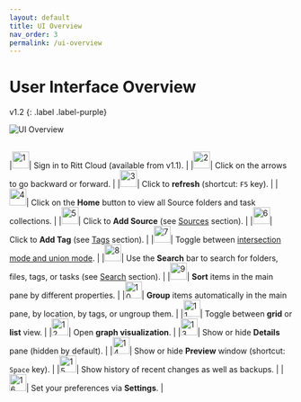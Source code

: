 ```yaml
---
layout: default
title: UI Overview
nav_order: 3
permalink: /ui-overview
---
```


# User Interface Overview
v1.2
{: .label .label-purple}

![UI Overview](../img/v1.2-PNG-UI-Overview.png)
<br/><br/>

|<img src="../img/Buttons-Master-1.png" alt="1" width="30" />| Sign in to Ritt Cloud (available from v1.1). |
|<img src="../img/Buttons-Master-2.png" alt="2" width="30" />| Click on the arrows to go backward or forward. |
|<img src="../img/Buttons-Master-3.png" alt="3" width="30" />| Click to **refresh** (shortcut: `F5` key). |
|<img src="../img/Buttons-Master-4.png" alt="4" width="30" />| Click on the **Home** button to view all Source folders and task collections. |
|<img src="../img/Buttons-Master-5.png" alt="5" width="30" />| Click to **Add Source** (see [Sources](/sources) section). |
|<img src="../img/Buttons-Master-6.png" alt="6" width="30" />| Click to **Add Tag** (see [Tags](/tags/) section). |
|<img src="../img/Buttons-Master-7.png" alt="7" width="30" />| Toggle between [intersection mode and union mode](/tags/intersection-vs-union-mode). |
|<img src="../img/Buttons-Master-8.png" alt="8" width="30" />| Use the **Search** bar to search for folders, files, tags, or tasks (see [Search](/search) section). |
|<img src="../img/Buttons-Master-9.png" alt="9" width="30" />| **Sort** items in the main pane by different properties. |
|<img src="../img/Buttons-Master-10.png" alt="10" width="30" />| **Group** items automatically in the main pane, by location, by tags, or ungroup them. |
|<img src="../img/Buttons-Master-11.png" alt="11" width="30" />| Toggle between **grid** or **list** view. |
|<img src="../img/Buttons-Master-12.png" alt="12" width="30" />| Open **graph visualization**. |
|<img src="../img/Buttons-Master-13.png" alt="13" width="30" />| Show or hide **Details** pane (hidden by default). |
|<img src="../img/Buttons-Master-14.png" alt="14" width="30" />| Show or hide **Preview** window (shortcut: `Space` key). |
|<img src="../img/Buttons-Master-15.png" alt="15" width="30" />| Show history of recent changes as well as backups. |
|<img src="../img/Buttons-Master-16.png" alt="16" width="30" />| Set your preferences via **Settings**. |



